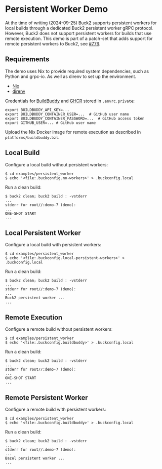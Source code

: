 # Persistent Worker Demo

At the time of writing (2024-09-25) Buck2 supports persistent workers
for local builds through a dedicated Buck2 persistent worker gRPC
protocol. However, Buck2 does not support persistent workers for builds
that use remote execution. This demo is part of a patch-set that adds
support for remote persistent workers to Buck2, see [#776].

[#776]: https://github.com/facebook/buck2/issues/776

## Requirements

The demo uses Nix to provide required system dependencies, such as
Python and grpc-io. As well as direnv to set up the environment.

- [Nix](https://nixos.org/)
- [direnv](https://direnv.net/)

Credentials for [BuildBuddy](https://www.buildbuddy.io/) and
[GHCR](https://ghcr.io) stored in `.envrc.private`:
```
export BUILDBUDDY_API_KEY=...
export BUILDBUDDY_CONTAINER_USER=...  # GitHub user name
export BUILDBUDDY_CONTAINER_PASSWORD=...  # GitHub access token
export GITHUB_USER=... # GitHub user name
```

Upload the Nix Docker image for remote execution as described in
`platforms/buildbuddy.bzl`.

## Local Build

Configure a local build without persistent workers:
```
$ cd examples/persistent_worker
$ echo '<file:.buckconfig.no-workers>' > .buckconfig.local
```

Run a clean build:
```
$ buck2 clean; buck2 build : -vstderr
...
stderr for root//:demo-7 (demo):
...
ONE-SHOT START
...
```

## Local Persistent Worker

Configure a local build with persistent workers:
```
$ cd examples/persistent_worker
$ echo '<file:.buckconfig.local-persistent-workers>' > .buckconfig.local
```

Run a clean build:
```
$ buck2 clean; buck2 build : -vstderr
...
stderr for root//:demo-7 (demo):
...
Buck2 persistent worker ...
...
```

## Remote Execution

Configure a remote build without persistent workers:
```
$ cd examples/persistent_worker
$ echo '<file:.buckconfig.buildbuddy>' > .buckconfig.local
```

Run a clean build:
```
$ buck2 clean; buck2 build : -vstderr
...
stderr for root//:demo-7 (demo):
...
ONE-SHOT START
...
```

## Remote Persistent Worker

Configure a remote build with persistent workers:
```
$ cd examples/persistent_worker
$ echo '<file:.buckconfig.buildbuddy>' > .buckconfig.local
```

Run a clean build:
```
$ buck2 clean; buck2 build : -vstderr
...
stderr for root//:demo-7 (demo):
...
Bazel persistent worker ...
...
```
